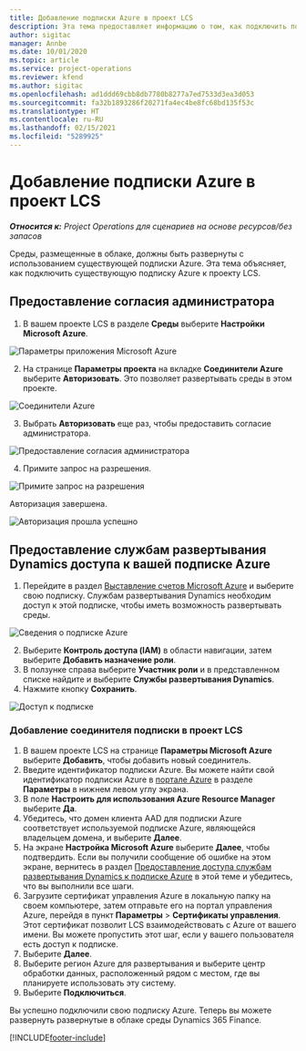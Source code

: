 ```yaml
---
title: Добавление подписки Azure в проект LCS
description: Эта тема предоставляет информацию о том, как подключить подписку Azure к проекту LCS.
author: sigitac
manager: Annbe
ms.date: 10/01/2020
ms.topic: article
ms.service: project-operations
ms.reviewer: kfend
ms.author: sigitac
ms.openlocfilehash: ad1ddd69cbb8db7780b8277a7ed7533d3ea3d053
ms.sourcegitcommit: fa32b1893286f20271fa4ec4be8fc68bd135f53c
ms.translationtype: HT
ms.contentlocale: ru-RU
ms.lasthandoff: 02/15/2021
ms.locfileid: "5289925"
---
```

# <a name="add-an-azure-subscription-to-an-lcs-project"></a>Добавление подписки Azure в проект LCS

_**Относится к:** Project Operations для сценариев на основе ресурсов/без запасов_

Среды, размещенные в облаке, должны быть развернуты с использованием существующей подписки Azure. Эта тема объясняет, как подключить существующую подписку Azure к проекту LCS. 

## <a name="grant-admin-consent"></a>Предоставление согласия администратора

1. В вашем проекте LCS в разделе **Среды** выберите **Настройки Microsoft Azure**.

![Параметры приложения Microsoft Azure](./media/1MicrosoftAzureSettings.png)

2. На странице **Параметры проекта** на вкладке **Соединители Azure** выберите **Авторизовать**. Это позволяет развертывать среды в этом проекте.

![Соединители Azure](./media/2AzureConnectors.png)

3. Выбрать **Авторизовать** еще раз, чтобы предоставить согласие администратора.

![Предоставление согласия администратора](./media/3GrantAdminConsent.png)

4. Примите запрос на разрешения.

![Примите запрос на разрешения](./media/4AcceptPermissionRequest.png)

Авторизация завершена. 

![Авторизация прошла успешно](./media/5AuthorizationComplete.png)

## <a name="provide-dynamics-deployment-services-access-to-your-azure-subscription"></a><a name="provide"></a>Предоставление службам развертывания Dynamics доступа к вашей подписке Azure

1. Перейдите в раздел [Выставление счетов Microsoft Azure](https://portal.azure.com/#blade/Microsoft\_Azure\_Billing/SubscriptionsBlade) и выберите свою подписку. Службам развертывания Dynamics необходим доступ к этой подписке, чтобы иметь возможность развертывать среды.

![Сведения о подписке Azure](./media/6AzureSubscription.png)

2. Выберите **Контроль доступа (IAM)** в области навигации, затем выберите **Добавить назначение роли**.
3. В ползунке справа выберите **Участник роли** и в представленном списке найдите и выберите **Службы развертывания Dynamics**. 
4. Нажмите кнопку **Сохранить**.

![Доступ к подписке](./media/7SubscriptionAccess.png)

### <a name="add-a-subscription-connector-to-an-lcs-project"></a>Добавление соединителя подписки в проект LCS

1. В вашем проекте LCS на странице **Параметры Microsoft Azure** выберите **Добавить**, чтобы добавить новый соединитель.
2. Введите идентификатор подписки Azure. Вы можете найти свой идентификатор подписки Azure в [портале Azure](https://ms.portal.azure.com/) в разделе **Параметры** в нижнем левом углу экрана.
3. В поле **Настроить для использования Azure Resource Manager** выберите **Да**.
4. Убедитесь, что домен клиента AAD для подписки Azure соответствует используемой подписке Azure, являющейся владельцем домена, и выберите **Далее**.
5. На экране **Настройка Microsoft Azure** выберите **Далее**, чтобы подтвердить. Если вы получили сообщение об ошибке на этом экране, вернитесь в раздел [Предоставление доступа службам развертывания Dynamics к подписке Azure](#provide) в этой теме и убедитесь, что вы выполнили все шаги.
6. Загрузите сертификат управления Azure в локальную папку на своем компьютере, затем отправьте его на портал управления Azure, перейдя в пункт **Параметры** > **Сертификаты управления**. Этот сертификат позволит LCS взаимодействовать с Azure от вашего имени. Вы можете пропустить этот шаг, если у вашего пользователя есть доступ к подписке.
7. Выберите **Далее**.
8. Выберите регион Azure для развертывания и выберите центр обработки данных, расположенный рядом с местом, где вы планируете использовать эту систему.
9.  Выберите **Подключиться**.

Вы успешно подключили свою подписку Azure. Теперь вы можете развернуть развернутые в облаке среды Dynamics 365 Finance.




[!INCLUDE[footer-include](../includes/footer-banner.md)]